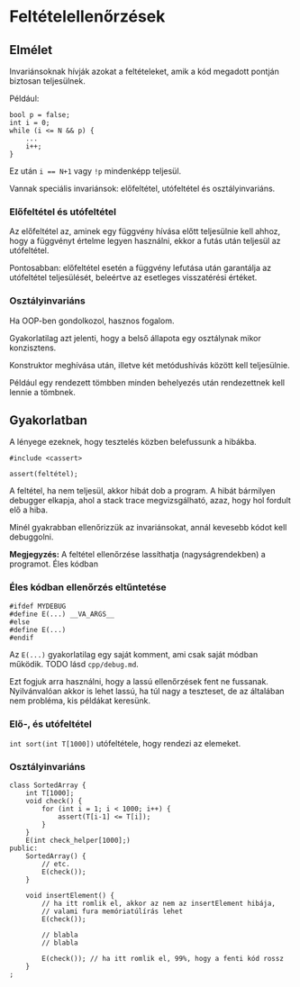 # Feltételellenőrzések

## Elmélet

Invariánsoknak hívják azokat a feltételeket, amik a kód megadott pontján biztosan teljesülnek.

Például:

```
bool p = false;
int i = 0;
while (i <= N && p) {
    ...
    i++;
}
```

Ez után `i == N+1` vagy `!p` mindenképp teljesül.

Vannak speciális invariánsok: előfeltétel, utófeltétel és osztályinvariáns.

### Előfeltétel és utófeltétel

Az előfeltétel az, aminek egy függvény hívása előtt teljesülnie kell ahhoz, hogy a függvényt értelme legyen használni, ekkor a futás után teljesül az utófeltétel.

Pontosabban: előfeltétel esetén a függvény lefutása után garantálja az utófeltétel teljesülését, beleértve az esetleges visszatérési értéket.

### Osztályinvariáns

Ha OOP-ben gondolkozol, hasznos fogalom.

Gyakorlatilag azt jelenti, hogy a belső állapota egy osztálynak mikor konzisztens.

Konstruktor meghívása után, illetve két metódushívás között kell teljesülnie.

Például egy rendezett tömbben minden behelyezés után rendezettnek kell lennie a tömbnek.

## Gyakorlatban

A lényege ezeknek, hogy tesztelés közben belefussunk a hibákba.

`#include <cassert>`

`assert(feltétel);`

A feltétel, ha nem teljesül, akkor hibát dob a program. A hibát bármilyen debugger elkapja, ahol a stack trace megvizsgálható, azaz, hogy hol fordult elő a hiba.

Minél gyakrabban ellenőrizzük az invariánsokat, annál kevesebb kódot kell debuggolni.

**Megjegyzés:** A feltétel ellenőrzése lassíthatja (nagyságrendekben) a programot. Éles kódban 

### Éles kódban ellenőrzés eltűntetése

```
#ifdef MYDEBUG
#define E(...) __VA_ARGS__
#else
#define E(...)
#endif
```

Az `E(...)` gyakorlatilag egy saját komment, ami csak saját módban működik. TODO lásd `cpp/debug.md`.

Ezt fogjuk arra használni, hogy a lassú ellenőrzések fent ne fussanak. Nyilvánvalóan akkor is lehet lassú, ha túl nagy a teszteset, de az általában nem probléma, kis példákat keresünk.

### Elő-, és utófeltétel

`int sort(int T[1000])` utófeltétele, hogy rendezi az elemeket.

### Osztályinvariáns

```
class SortedArray {
    int T[1000];
    void check() {
        for (int i = 1; i < 1000; i++) {
            assert(T[i-1] <= T[i]);
        }
    }
    E(int check_helper[1000];)
public:
    SortedArray() {
        // etc.
        E(check());
    }

    void insertElement() {
        // ha itt romlik el, akkor az nem az insertElement hibája,
        // valami fura memóriatúlírás lehet
        E(check());

        // blabla
        // blabla

        E(check()); // ha itt romlik el, 99%, hogy a fenti kód rossz
    }
;
```

